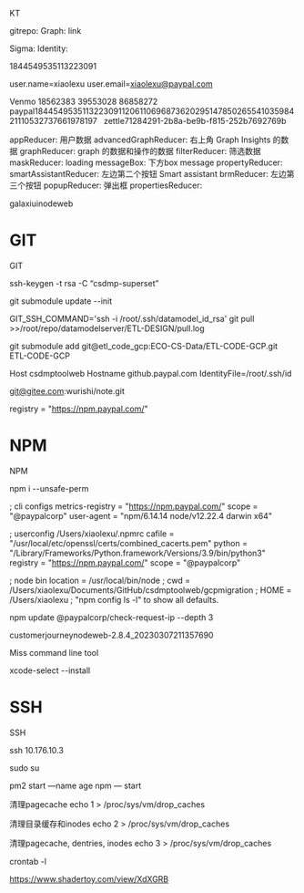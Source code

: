 KT

gitrepo: 
Graph: link 

Sigma:
Identity:

1844549535113223091

user.name=xiaolexu
user.email=xiaolexu@paypal.com

Venmo 18562383 39553028 86858272
 
paypal1844549535113223091120611069687362029514785026554103598421110532737661978197
 
zettle71284291-2b8a-be9b-f815-252b7692769b


appReducer: 用户数据
advancedGraphReducer: 右上角 Graph Insights 的数据
graphReducer: graph 的数据和操作的数据
filterReducer: 筛选数据
maskReducer: loading
messageBox: 下方box message
propertyReducer: 
smartAssistantReducer:  左边第二个按钮 Smart assistant
brmReducer: 左边第三个按钮
popupReducer: 弹出框
propertiesReducer: 

galaxiuinodeweb


# GIT

GIT

ssh-keygen -t rsa -C “csdmp-superset”

git submodule update --init

GIT_SSH_COMMAND='ssh -i /root/.ssh/datamodel_id_rsa' git pull >>/root/repo/datamodelserver/ETL-DESIGN/pull.log

git submodule add git@etl_code_gcp:ECO-CS-Data/ETL-CODE-GCP.git ETL-CODE-GCP

Host csdmptoolweb
        Hostname github.paypal.com
        IdentityFile=/root/.ssh/id

git@gitee.com:wurishi/note.git

registry = "https://npm.paypal.com/"

# NPM

NPM

npm i --unsafe-perm


; cli configs
metrics-registry = "https://npm.paypal.com/"
scope = "@paypalcorp"
user-agent = "npm/6.14.14 node/v12.22.4 darwin x64"

; userconfig /Users/xiaolexu/.npmrc
cafile = "/usr/local/etc/openssl/certs/combined_cacerts.pem"
python = "/Library/Frameworks/Python.framework/Versions/3.9/bin/python3"
registry = "https://npm.paypal.com/"
scope = "@paypalcorp"

; node bin location = /usr/local/bin/node
; cwd = /Users/xiaolexu/Documents/GitHub/csdmptoolweb/gcpmigration
; HOME = /Users/xiaolexu
; "npm config ls -l" to show all defaults.


npm update @paypalcorp/check-request-ip --depth 3


customerjourneynodeweb-2.8.4_20230307211357690

Miss command line tool

xcode-select --install

# SSH

SSH

ssh 10.176.10.3

sudo su

 pm2 start —name age npm — start

  清理pagecache
echo 1 > /proc/sys/vm/drop_caches

清理目录缓存和inodes
echo 2 > /proc/sys/vm/drop_caches

清理pagecache, dentries, inodes
echo 3 > /proc/sys/vm/drop_caches

crontab -l

https://www.shadertoy.com/view/XdXGRB